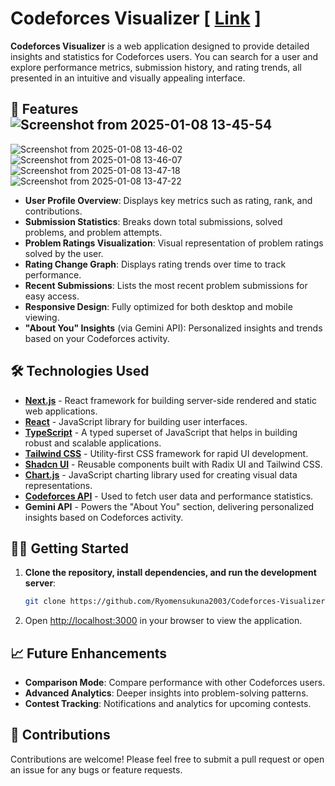 # Codeforces Visualizer  [ **[Link](https://cfstats.vercel.app/)** ]

**Codeforces Visualizer** is a web application designed to provide detailed insights and statistics for Codeforces users. You can search for a user and explore performance metrics, submission history, and rating trends, all presented in an intuitive and visually appealing interface.


## 🚀 Features![Screenshot from 2025-01-08 13-45-54](https://github.com/user-attachments/assets/b70cbdfd-6284-472b-9d56-91783af2955b)
![Screenshot from 2025-01-08 13-46-02](https://github.com/user-attachments/assets/0b2f28d1-4c23-4252-a308-01b121a16a4f)
![Screenshot from 2025-01-08 13-46-07](https://github.com/user-attachments/assets/50340bbd-e5fc-4c22-85fd-828384d3f2f1)
![Screenshot from 2025-01-08 13-47-18](https://github.com/user-attachments/assets/8eeb1fd7-489a-4a01-8654-fbcb9339ea9b)
![Screenshot from 2025-01-08 13-47-22](https://github.com/user-attachments/assets/e2dd5a22-72f2-4cef-9326-b0a9841e95d6)


- **User Profile Overview**: Displays key metrics such as rating, rank, and contributions.
- **Submission Statistics**: Breaks down total submissions, solved problems, and problem attempts.
- **Problem Ratings Visualization**: Visual representation of problem ratings solved by the user.
- **Rating Change Graph**: Displays rating trends over time to track performance.
- **Recent Submissions**: Lists the most recent problem submissions for easy access.
- **Responsive Design**: Fully optimized for both desktop and mobile viewing.
- **"About You" Insights** (via Gemini API): Personalized insights and trends based on your Codeforces activity.

## 🛠️ Technologies Used

- **[Next.js](https://nextjs.org/)** - React framework for building server-side rendered and static web applications.
- **[React](https://reactjs.org/)** - JavaScript library for building user interfaces.
- **[TypeScript](https://www.typescriptlang.org/)** - A typed superset of JavaScript that helps in building robust and scalable applications.
- **[Tailwind CSS](https://tailwindcss.com/)** - Utility-first CSS framework for rapid UI development.
- **[Shadcn UI](https://ui.shadcn.com/)** - Reusable components built with Radix UI and Tailwind CSS.
- **[Chart.js](https://www.chartjs.org/)** - JavaScript charting library used for creating visual data representations.
- **[Codeforces API](https://codeforces.com/apiHelp)** - Used to fetch user data and performance statistics.
- **Gemini API** - Powers the "About You" section, delivering personalized insights based on Codeforces activity.

## 🧑‍💻 Getting Started

1. **Clone the repository, install dependencies, and run the development server**:
   ```bash
   git clone https://github.com/Ryomensukuna2003/Codeforces-Visualizer.git && cd Codeforces-Visualizer && npm i && npm run dev

4. Open [http://localhost:3000](http://localhost:3000) in your browser to view the application.

## 📈 Future Enhancements

- **Comparison Mode**: Compare performance with other Codeforces users.
- **Advanced Analytics**: Deeper insights into problem-solving patterns.
- **Contest Tracking**: Notifications and analytics for upcoming contests.

## 👥 Contributions

Contributions are welcome! Please feel free to submit a pull request or open an issue for any bugs or feature requests.
